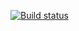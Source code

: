 [![Build status](https://ci.appveyor.com/api/projects/status/d1lyq2ryelk1h9t4?svg=true)](https://ci.appveyor.com/project/zvasileva/methods)
